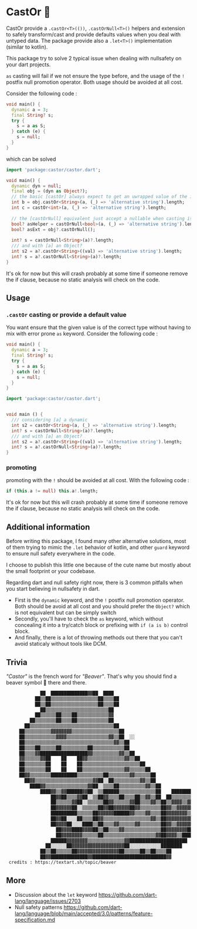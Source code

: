 # CastOr 🦫

CastOr provide a `.castOr<T>(())`, `.castOrNull<T>()` helpers and extension to safely transform/cast and provide defaults values
when you deal with untyped data. The package provide also a `.let<T>()` implementation (similar to kotlin).

This package try to solve 2 typical issue when dealing with nullsafety on your dart projects. 

`as` casting will fail if we not ensure the type before, and the usage of the `!` postfix null promotion operator.
Both usage should be avoided at all cost. 

Consider the following code :

```dart
void main() {
  dynamic a = 3;
  final String? s;
  try {
    s = a as S;
  } catch (e) {
    s = null;
  }
}
```

which can be solved  

```dart
import 'package:castor/castor.dart';

void main() {
  dynamic dyn = null;
  final obj = (dyn as Object?);
  // the basic [castOr] always expect to get an uwrapped value of the input type    
  int b = obj.castOr<String>(a, (_) => 'alternative string').length;
  int c = castOr<int>(a, (_) => 'alternative string').length;
  
  // the [castOrNull] equivalent just accept a nullable when casting is wrong
  bool? asHelper = castOrNull<bool>(a, (_) => 'alternative string').length;
  bool? asExt = obj?.castOrNull();
  
  int? s = castOrNull<String>(a)?.length;
  /// and with [a] an Object?
  int s2 = a?.castOr<String>((val) => 'alternative string').length;
  int? s = a?.castOrNull<String>(a)?.length;
}
```

It's ok for now but this will crash probably at some time if someone remove the if clause, because no static analysis will check on the code.

## Usage

### `.castOr` casting or provide a default value

You want ensure that the given value is of the correct type without having 
to mix with error prone `as` keyword. Consider the following code :

```dart
void main() {
  dynamic a = 3;
  final String? s;
  try {
    s = a as S;
  } catch (e) {
    s = null;
  }
}
``` 


```dart
import 'package:castor/castor.dart';


void main () {
  /// considering [a] a dynamic
  int s2 = castOr<String>(a, (_) => 'alternative string').length;
  int? s = castOrNull<String>(a)?.length;
  /// and with [a] an Object?
  int s2 = a?.castOr<String>((val) => 'alternative string').length;
  int? s = a?.castOrNull<String>(a)?.length;
}
```

### promoting

promoting with the `!` should be avoided at all cost. With the following code :

```dart
if (this.a != null) this.a!.length;
```

It's ok for now but this will crash probably at some time if someone remove the if clause, because no static analysis will check on the code. 

## Additional information

Before writing this package, I found many other alternative solutions, most of them trying to mimic the `.let`
behavior of kotlin, and other `guard` keyword to ensure null safety everywhere in the code.

I choose to publish this little one because of the cute name but mostly about the small footprint or your codebase.

Regarding dart and null safety right now, there is 3 common pitfalls when you start believing in nullsafety in dart.

- First is the `dynamic` keyword, and the `!` postfix null promotion operator. Both should be avoid at all cost and you should prefer the `Object?` which is not equivalent but can be simply switch 
- Secondly, you'll have to check the `as` keyword, which without concealing it into a try/catch block or prefixing with `if (a is b)` control block.
- And finally, there is a lot of throwing methods out there that you can't avoid staticaly without tools like DCM.

## Trivia

_"Castor"_ is the french word for _"Beaver"_. That's why you should find a beaver symbol 🦫 there and there.

```txt
             ██  ██████████████▓▓██  ████
           ██▒▒██▒▒▒▒▒▒▒▒▒▒▒▒▒▒▒▒▒▒██▒▒▒▒██
           ██▒▒██▒▒▒▒▒▒▒▒▒▒▒▒▒▒▒▒▒▒██▒▒▒▒██
             ██▒▒▒▒▒▒▒▒▒▒▒▒▒▒▒▒▒▒▒▒▒▒▒▒██
           ██▒▒▒▒▒▒██▒▒▒▒██▒▒▒▒▒▒▒▒▒▒▒▒▓▓
         ██▒▒▒▒▒▒▒▒██▒▒▒▒██▒▒▒▒▒▒▒▒▒▒▒▒██
       ██▒▒▒▒▒▒▒▒▒▒▒▒▒▒▒▒▒▒▒▒▒▒▒▒▒▒▒▒▒▒▒▒██
     ██▒▒▒▒▒▒▒▒▒▒▓▓▓▓▓▓▓▓▒▒▒▒▒▒▒▒▒▒▒▒▒▒▒▒▒▒██
     ██▒▒▒▒▒▒▒▒▒▒▒▒▓▓▓▓▒▒▒▒▒▒▒▒▒▒▒▒▒▒▒▒▓▓▒▒██  ░░
     ██▒▒▒▒▒▒▒▒▒▒▒▒▒▒▒▒▒▒▒▒▒▒▒▒▒▒▒▒▒▒▒▒▒▒▓▓▒▒██
     ██▒▒▒▒██▒▒▒▒▒▒██▒▒▒▒▒▒▒▒▒▒██▒▒▒▒▒▒▒▒▒▒▒▒██
     ██▒▒▒▒▓▓██████████████████▓▓▒▒▒▒▒▒▒▒▒▒▓▓▒▒██
     ▓▓▒▒▒▒▒▒▓▓██    ██    ██▓▓▒▒▒▒▒▒▒▒▒▒▒▒▒▒▓▓▒▒██
     ██▒▒▒▒▒▒▒▒██    ██    ██▒▒▒▒▒▒▒▒▒▒▒▒▒▒▒▒▒▒▒▒▒▒██
     ██▒▒▒▒▒▒▒▒██    ██    ██▒▒▒▒▒▒▒▒▒▒▒▒▒▒▒▒▓▓▒▒▒▒▒▒██
     ██▓▓▒▒▒▒▒▒▒▒██████████▒▒▒▒▒▒▒▒▒▒██▒▒▒▒▒▒▒▒▓▓▒▒▒▒▒▒██
       ██▓▓▒▒▒▒▒▒▒▒▒▒▒▒▒▒▒▒▒▒▒▒▒▒▓▓██░░██▒▒▒▒▒▒▒▒▒▒▓▓▒▒██
         ████▓▓▒▒▒▒▒▒▒▒▒▒▒▒▒▒▒▒▓▓██░░▒▒▒▒██▒▒▒▒▒▒▒▒▒▒▓▓▒▒██
             ████▓▓▒▒▓▓██████▓▓██░░▒▒██████▒▒▒▒▒▒▒▒▒▒▒▒▒▒██    ████████
                 ██▓▓██▒▒▒▒▓▓██░░▒▒██▓▓▒▒▒▒██▒▒▒▒██▒▒▓▓▒▒██  ██▒▒▒▒▒▒▒▒██
                 ██▒▒▒▒▒▒▓▓██░░▒▒▒▒▒▒██▓▓▒▒▒▒▒▒▓▓██▒▒▒▒▓▓▒▒██▒▒▓▓▓▓▒▒▓▓▒▒██
                 ██▓▓▓▓▓▓██░░▒▒▒▒▒▒██▓▓██▓▓▓▓▓▓██▓▓▒▒▒▒▒▒▒▒██▓▓▒▒▓▓▓▓▓▓▓▓██
                 ██████████▒▒▒▒▒▒██▓▓▓▓▓▓██████▓▓▒▒▒▒▓▓▒▒▒▒██▓▓▓▓▓▓▓▓▒▒▓▓██
                 ██▓▓██░░░░██▒▒▒▒██▓▓▒▒▒▒▒▒▒▒▒▒▒▒▒▒▒▒▒▒▓▓▒▒██▓▓▓▓▓▓▓▓▓▓▓▓██
                 ██▓▓▓▓██░░░░████▒▒██▒▒▒▒▓▓▒▒▒▒▒▒▓▓▒▒▒▒▒▒▒▒██▓▓▒▒▓▓▓▓▓▓████
                   ██▓▓▓▓████▓▓▓▓██▒▒██▒▒▒▒▓▓▒▒▒▒▒▒▒▒▒▒▒▒▒▒██▓▓▓▓▓▓▓▓████
                   ██▓▓▓▓▓▓▓▓▒▒▒▒▒▒██▒▒▒▒▒▒▒▒▒▒▒▒▒▒▒▒▒▒▒▒▓▓██▓▓▓▓▒▒████
                 ██████▓▓▓▓▓▓▓▓▒▒▒▒▒▒▒▒▒▒▒▒▒▒▓▓██████████████████████
               ██░░░░░░██▓▓▓▓▓▓▓▓▓▓▓▓▓▓▓▓▓▓▓▓██░░░░░░░░░░░░████████
             ██▒▒██▒▒▒▒▒▒██▓▓▓▓▓▓▓▓▓▓▓▓▓▓▓▓██▒▒▒▒▒▒██▒▒██▒▒▒▒██
             ██▓▓██████████████▓▓████████████████████████████▓▓
 credits : https://textart.sh/topic/beaver
```

## More

- Discussion about the `let` keyword https://github.com/dart-lang/language/issues/2703
- Null safety patterns https://github.com/dart-lang/language/blob/main/accepted/3.0/patterns/feature-specification.md
